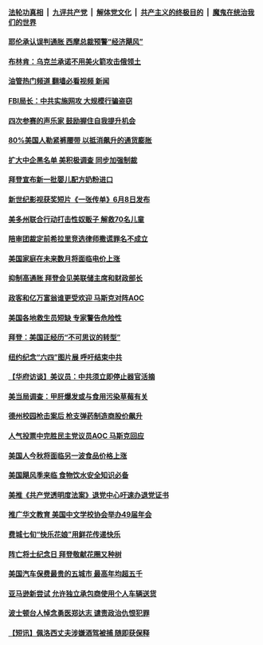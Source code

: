 ####  [法轮功真相](../../../../basic/blob/master/README.md?t=06021001) &nbsp;|&nbsp; [九评共产党](../../../../9ping.md/blob/master/README.md?t=06021001) &nbsp;|&nbsp; [解体党文化](../../../../jtdwh.md/blob/master/README.md?t=06021001)  &nbsp;|&nbsp; [共产主义的终极目的](../../../../gczydzjmd.md/blob/master/README.md?t=06021001) &nbsp;|&nbsp; [魔鬼在统治我们的世界](../../../../mgztzwmdsj.md/blob/master/README.md?t=06021001) 

#### [耶伦承认误判通胀 西摩总裁预警“经济飓风”](../pages/prog203/a103444473.md?t=06021001) 

#### [布林肯：乌克兰承诺不用美火箭攻击俄领土](../pages/prog203/a103444313.md?t=06021001) 

#### [油管热门频道 翻墙必看视频 新闻](http://45.76.130.85:81/youtube.html?06021001)

#### [FBI局长：中共实施网攻 大规模行骗盗窃](../pages/prog203/a103444393.md?t=06021001) 

#### [四次参赛的声乐家 鼓励握住自我提升机会](../pages/prog203/a103444388.md?t=06021001) 

#### [80%美国人勒紧裤腰带 以抵消飙升的通货膨胀](../pages/prog203/a103444349.md?t=06021001) 

#### [扩大中企黑名单 美积极调查 同步加强制裁](../pages/prog203/a103444232.md?t=06021001) 

#### [拜登宣布新一批婴儿配方奶粉进口](../pages/prog203/a103444175.md?t=06021001) 

#### [新世纪影视获奖短片《一张传单》6月8日发布](../pages/prog203/a103444320.md?t=06021001) 

#### [美多州联合行动打击性奴贩子 解救70名儿童](../pages/prog203/a103444273.md?t=06021001) 

#### [陪审团裁定前希拉里竞选律师撒谎罪名不成立](../pages/prog203/a103444258.md?t=06021001) 

#### [美国家庭在未来数月将面临电价上涨](../pages/prog203/a103444168.md?t=06021001) 

#### [抑制高通胀 拜登会见美联储主席和财政部长](../pages/prog203/a103443694.md?t=06021001) 

#### [政客和亿万富翁谁更受欢迎 马斯克对阵AOC](../pages/prog203/a103443519.md?t=06021001) 

#### [美国各地救生员短缺  专家警告危险性](../pages/prog203/a103443443.md?t=06021001) 

#### [拜登：美国正经历“不可思议的转型”](../pages/prog203/a103443416.md?t=06021001) 

#### [纽约纪念“六四”图片展 呼吁结束中共](../pages/prog203/a103443402.md?t=06021001) 

#### [【华府访谈】美议员：中共须立即停止器官活摘](../pages/prog203/a103443352.md?t=06021001) 

#### [美当局调查：甲肝爆发或与食用污染草莓有关](../pages/prog203/a103443315.md?t=06021001) 

#### [德州校园枪击案后 枪支弹药制造商股价飙升](../pages/prog203/a103443279.md?t=06021001) 

#### [人气投票中完胜民主党议员AOC 马斯克回应](../pages/prog203/a103443285.md?t=06021001) 

#### [美国人今秋将面临另一波食品价格上涨](../pages/prog203/a103443273.md?t=06021001) 

#### [美国飓风季来临 食物饮水安全知识必备](../pages/prog203/a103443028.md?t=06021001) 

#### [美推《共产党透明度法案》退党中心吁速办退党证书](../pages/prog203/a103442751.md?t=06021001) 

#### [推广华文教育 美国中文学校协会举办49届年会](../pages/prog203/a103442644.md?t=06021001) 

#### [费城七旬“快乐花娘”用鲜花传递快乐](../pages/prog203/a103442639.md?t=06021001) 

#### [阵亡将士纪念日 拜登敬献花圈又种树](../pages/prog203/a103442542.md?t=06021001) 

#### [美国汽车保费最贵的五城市 最高年均超五千](../pages/prog203/a103442482.md?t=06021001) 

#### [亚马逊新尝试 允许独立承包商使用个人车辆送货](../pages/prog203/a103442478.md?t=06021001) 

#### [波士顿台人悼念勇医郑达志 谴责政治仇恨犯罪](../pages/prog203/a103442356.md?t=06021001) 

#### [【短讯】佩洛西丈夫涉嫌酒驾被捕 随即获保释](../pages/prog203/a103442360.md?t=06021001) 

<img src='http://gfw-breaker.win/goodnews/indexes/prog203.md' width='0px' height='0px'/>
